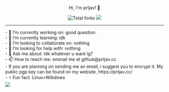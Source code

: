 <p align="center">
    Hi, I'm prljav! 👋
</p><p align="center">
    <img src="https://img.shields.io/badge/dynamic/json?&label=Total%20Forks&color=grey&style=flat&style=for-the-badge&query=%24.forks&url=https://api.github-star-counter.workers.dev/user/prljav" alt="Total forks">
    <img src="https://komarev.com/ghpvc/?username=prljav&color=grey">
</p>

---------------------------------------------------------------------------------------

<!--
**prljav/prljav** is a ✨ _special_ ✨ repository because its `README.md` (this file) appears on your GitHub profile.

Here are some ideas to get you started:
--!>
- 🔭 I’m currently working on: good question.<br>
- 🌱 I’m currently learning: idk<br>
- 👯 I’m looking to collaborate on: nothing<br>
- 🤔 I’m looking for help with: nothing<br>
- 💬 Ask me about: idk whatever u want ig?<br>
- 📫 How to reach me: emmail me at github@prljav.cc <br>
- If you are planning on sending me an email, i suggest you to encrypt it. My public pgp key can be found on my website, https://prljav.cc/ <br>
- ⚡ Fun fact: Linux>Wibdows<br>
<img src="https://discord.c99.nl/widget/theme-2/603614636843073536.png">
  
 
 
